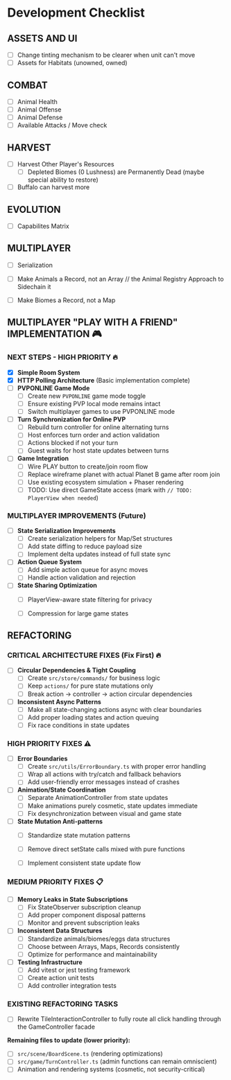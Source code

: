 # Development Checklist

## ASSETS AND UI
- [ ] Change tinting mechanism to be clearer when unit can't move
- [ ] Assets for Habitats (unowned, owned)

## COMBAT
- [ ] Animal Health
- [ ] Animal Offense
- [ ] Animal Defense
- [ ] Available Attacks / Move check

## HARVEST
- [ ] Harvest Other Player's Resources
  - [ ] Depleted Biomes (0 Lushness) are Permanently Dead (maybe special ability to restore)
- [ ] Buffalo can harvest more

## EVOLUTION
  - [ ] Capabilites Matrix

## MULTIPLAYER
- [ ] Serialization
- [ ] Make Animals a Record, not an Array //   the Animal Registry Approach to Sidechain it
- [ ] Make Biomes a Record, not a Map


## MULTIPLAYER "PLAY WITH A FRIEND" IMPLEMENTATION 🎮

### NEXT STEPS - HIGH PRIORITY 🔥
- [X] **Simple Room System**
- [X] **HTTP Polling Architecture** (Basic implementation complete)
- [ ] **PVPONLINE Game Mode**
  - [ ] Create new `PVPONLINE` game mode toggle
  - [ ] Ensure existing PVP local mode remains intact
  - [ ] Switch multiplayer games to use PVPONLINE mode
- [ ] **Turn Synchronization for Online PVP**
  - [ ] Rebuild turn controller for online alternating turns
  - [ ] Host enforces turn order and action validation
  - [ ] Actions blocked if not your turn
  - [ ] Guest waits for host state updates between turns
- [ ] **Game Integration**
  - [ ] Wire PLAY button to create/join room flow
  - [ ] Replace wireframe planet with actual Planet B game after room join
  - [ ] Use existing ecosystem simulation + Phaser rendering
  - [ ] TODO: Use direct GameState access (mark with `// TODO: PlayerView when needed`)

### MULTIPLAYER IMPROVEMENTS (Future)
- [ ] **State Serialization Improvements**
  - [ ] Create serialization helpers for Map/Set structures
  - [ ] Add state diffing to reduce payload size
  - [ ] Implement delta updates instead of full state sync
- [ ] **Action Queue System**
  - [ ] Add simple action queue for async moves
  - [ ] Handle action validation and rejection
- [ ] **State Sharing Optimization**
  - [ ] PlayerView-aware state filtering for privacy
  - [ ] Compression for large game states


## REFACTORING

### CRITICAL ARCHITECTURE FIXES (Fix First) 🔥
- [ ] **Circular Dependencies & Tight Coupling**
  - [ ] Create `src/store/commands/` for business logic
  - [ ] Keep `actions/` for pure state mutations only
  - [ ] Break action → controller → action circular dependencies
- [ ] **Inconsistent Async Patterns**
  - [ ] Make all state-changing actions async with clear boundaries
  - [ ] Add proper loading states and action queuing
  - [ ] Fix race conditions in state updates

### HIGH PRIORITY FIXES ⚠️
- [ ] **Error Boundaries**
  - [ ] Create `src/utils/ErrorBoundary.ts` with proper error handling
  - [ ] Wrap all actions with try/catch and fallback behaviors
  - [ ] Add user-friendly error messages instead of crashes
- [ ] **Animation/State Coordination**
  - [ ] Separate AnimationController from state updates
  - [ ] Make animations purely cosmetic, state updates immediate
  - [ ] Fix desynchronization between visual and game state
- [ ] **State Mutation Anti-patterns**
  - [ ] Standardize state mutation patterns
  - [ ] Remove direct setState calls mixed with pure functions
  - [ ] Implement consistent state update flow


### MEDIUM PRIORITY FIXES 📋
- [ ] **Memory Leaks in State Subscriptions**
  - [ ] Fix StateObserver subscription cleanup
  - [ ] Add proper component disposal patterns
  - [ ] Monitor and prevent subscription leaks
- [ ] **Inconsistent Data Structures**
  - [ ] Standardize animals/biomes/eggs data structures
  - [ ] Choose between Arrays, Maps, Records consistently
  - [ ] Optimize for performance and maintainability
- [ ] **Testing Infrastructure**
  - [ ] Add vitest or jest testing framework
  - [ ] Create action unit tests
  - [ ] Add controller integration tests

### EXISTING REFACTORING TASKS
- [ ] Rewrite TileInteractionController to fully route all click handling through the GameController facade


**Remaining files to update (lower priority):**
- [ ] `src/scene/BoardScene.ts` (rendering optimizations)
- [ ] `src/game/TurnController.ts` (admin functions can remain omniscient)
- [ ] Animation and rendering systems (cosmetic, not security-critical)